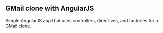 ## GMail clone with AngularJS

Simple AngularJS app that uses controllers, directives, and factories for a GMail clone.